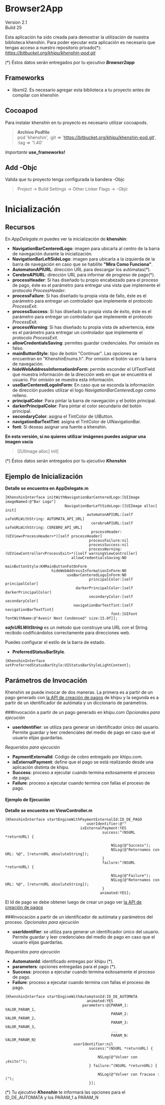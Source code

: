 # Browser2App
Version 2.1  
Build 25

Esta aplicación ha sido creada para demostrar la utilización de nuestra biblioteca khenshin. Para poder ejecutar esta aplicación es necesario que tengas acceso a nuestro repositorio privado(*): *https://bitbucket.org/khipu/khenshin-pod.git*

(*) Éstos datos serán entregados por tu *ejecutivo* ***Browser2app***

## Frameworks
* libxml2. Es necesario agregar esta biblioteca a tu proyecto antes de compilar con khenshin
 
## Cocoapod
Para instalar khenshin en tu proyecto es necesario utilizar cocoapods.
> **Archivo Podfile**  
> pod 'khenshin', :git => 'https://bitbucket.org/khipu/khenshin-pod.git', :tag => '1.40'

*Importante* **use_frameworks!**

## Add -Objc  
Valida que tu proyecto tenga configurada la bandera -Objc

> Project -> Build Settings -> Other Linker Flags -> *-Objc*

# Inicialización 
## Recursos
En *AppDelegate.m* puedes ver la inicialización de **khenshin**:  

* **NavigationBarCenteredLogo**: imagen para ubicarla al centro de la barra de navegación durante la inicialización.  
* **NavigationBarLeftSideLogo**: imagen para ubicarla a la izquierda de la barra de navegación en caso que se habilite **"Mira Como Funciona"**.  
* **AutomatonAPIURL**: dirección URL para descargar los autómatas(*).
* **CerebroAPIURL**: dirección URL para informar de progreso de pago(*).
* **processHeader**: Si has diseñado tu propio encabezado para el proceso de pago, éste es el parámetro para entregar una vista que implemente el protocolo *ProcessHeader*.
* **processFailure**: Si has diseñado tu propia vista de fallo, éste es el parámetro para entregar un controlador que implemente el protocolo *ProcessExit*.
* **processSuccess**: Si has diseñado tu propia vista de éxito, éste es el parámetro para entregar un controlador que implemente el protocolo *ProcessExit*.
* **processWarning**: Si has diseñado tu propia vista de advertencia, éste es el parámetro para entregar un controlador que implemente el protocolo *ProcessExit*.
* **allowCredentialsSaving**: permites guardar credenciales. Por omisión es falso.
* **mainButtonStyle**: tipo de botón "Continuar". Las opciones se encuentran en "KhenshinEnums.h". Por omisión el botón va en la barra de navegación.
* **hideWebAddressInformationInForm**: permite esconder el UITextField que muestra información de la dirección web en que se encuentra el usuario. Por omisión se muestra esta información.
* **useBarCenteredLogoInForm**: En caso que se esconda la información de dirección puedes utilizar el logo *NavigationBarCenteredLogo* como relleno.
* **principalColor**: Para pintar la barra de navegación y el botón principal.
* **darkerPrincipalColor**: Para pintar el color secundario del botón principal.
* **secondaryColor**: asigna el TintColor de UIButton.
* **navigationBarTextTint**: asigna el TintColor de UINavigationBar.
* **font**: Si deseas asignar una fuente a khenshin.

**En esta versión, si no quieres utilizar imágenes puedes asignar una imagen vacía**

> [[UIImage alloc] init]

(*) Éstos datos serán entregados por tu *ejecutivo* ***Khenshin***

## Ejemplo de Inicialización
**Detalle se encuentra en AppDelegate.m**

```
[KhenshinInterface initWithNavigationBarCenteredLogo:[UIImage imageNamed:@"Bar Logo"]
                           NavigationBarLeftSideLogo:[[UIImage alloc] init]
                                     automatonAPIURL:[self safeURLWithString: AUTOMATA_API_URL]
                                       cerebroAPIURL:[self safeURLWithString: CEREBRO_API_URL]
                                       processHeader:(UIView<ProcessHeader>*)[self processHeader]
                                      processFailure:nil
                                      processSuccess:nil
                                      processWarning:(UIViewController<ProcessExit>*)[self warningViewController]
                              allowCredentialsSaving:NO
                                     mainButtonStyle:KHMainButtonFatOnForm
                     hideWebAddressInformationInForm:NO
                            useBarCenteredLogoInForm:NO
                                      principalColor:[self principalColor]
                                darkerPrincipalColor:[self darkerPrincipalColor]
                                      secondaryColor:[self secondaryColor]
                               navigationBarTextTint:[self navigationBarTextTint]
                                                font:[UIFont fontWithName:@"Avenir Next Condensed" size:15.0f]];

```
***safeURLWitString*** es un método que construye una URL con el String recibido codificándolos correctamente para direcciones web. 

Puedes configurar el estilo de la barra de estado.

* **PreferredStatusBarStyle**.

```
[KhenshinInterface setPreferredStatusBarStyle:UIStatusBarStyleLightContent];
```

## Parámetros de Invocación
Khenshin se puede invocar de dos maneras. La primera es a partir de un pago generado con [la API de creación de pagos](https://khipu.com/page/api) de khipu y la segunda es a partir de un identificador de autómata y un diccionario de parámetros.

###Invocación a partir de un pago generado en khipu.com
*Opcionales para ejecución*
 
* **userIdentifier**: se utiliza para generar un identificador único del usuario. Permite guardar y leer credenciales del medio de pago en caso que el usuario elijas guardarlas.

*Requeridos para ejecución*

* **PaymentExternalId**: Código de cobro entregado por khipu.com.  
* **isExternalPayment**: define que el pago se está realizando desde una aplicación distinta de khipu.
* **Success**: proceso a ejecutar cuando termina exitosamente el proceso de pago.  
* **Failure**: proceso a ejecutar cuando termina con fallas el proceso de pago.  

#### Ejemplo de Ejecución
**Detalle se encuentra en ViewController.m**  

```
[KhenshinInterface startEngineWithPaymentExternalId:ID_DE_PAGO
                                     userIdentifier:@""
                                  isExternalPayment:YES
                                            success:^(NSURL *returnURL) {
                                                        
                                                NSLog(@"Success");
                                                NSLog(@"Retornamos con URL: %@", [returnURL absoluteString]);
                                            }
                                            failure:^(NSURL *returnURL) {
                                                        
                                                NSLog(@"Failure");
                                                NSLog(@"Retornamos con URL: %@", [returnURL absoluteString]);
                                            }
                                           animated:YES];
```
El Id de pago se debe obtener luego de crear un pago ver [la API de creación de pagos](https://khipu.com/page/api)

###Invocación a partir de un identificador de autómata y parámetros del proceso.
*Opcionales para ejecución*
 
* **userIdentifier**: se utiliza para generar un identificador único del usuario. Permite guardar y leer credenciales del medio de pago en caso que el usuario elijas guardarlas.

*Requeridos para ejecución*

* **AutomatonId**: identificado entregas por khipu (*).
* **parameters**: opciones entregadas para el pago (*).
* **Success**: proceso a ejecutar cuando termina exitosamente el proceso de pago.  
* **Failure**: proceso a ejecutar cuando termina con fallas el proceso de pago.  

```
[KhenshinInterface startEngineWithAutomatonId:ID_DE_AUTOMATA
                                     animated:YES
                                   parameters:@{PARAM_1: VALOR_PARAM_1,
                                                PARAM_2: VALOR_PARAM_2,
                                                PARAM_3: VALOR_PARAM_3,
                                                ...
                                                PARAM_N: VALOR_PARAM_N}
                               userIdentifier:nil
                                      success:^(NSURL *returnURL) {
                                          
                                          NSLog(@"Volver con ¡éxito!");
                                      } failure:^(NSURL *returnURL) {
                                          
                                          NSLog(@"Volver con fracaso :(");
                                      }];
```
(*) Tu *ejecutivo* ***Khenshin*** te informará las opciones para el ID\_DE\_AUTOMATA y los PARAM\_1 a PARAM\_N
